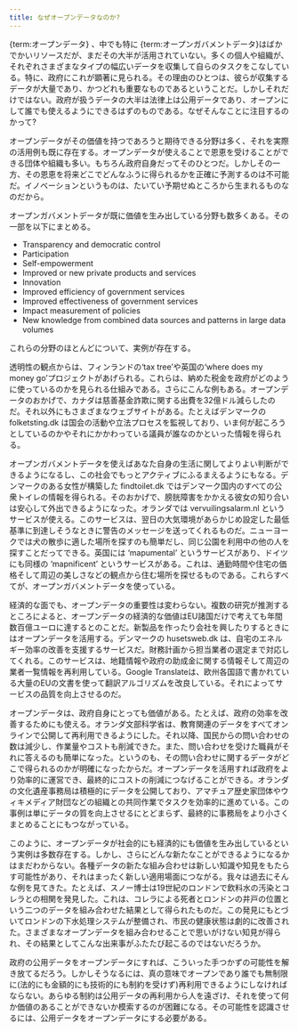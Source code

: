 ```yaml
---
title: なぜオープンデータなのか?
---
```


{term:オープンデータ} 、中でも特に {term:オープンガバメントデータ}はばかでかいリソースだが、まだその大半が活用されていない。多くの個人や組織が、それぞれさまざまなタイプの幅広いデータを収集して自らのタスクをこなしている。特に、政府にこれが顕著に見られる。その理由のひとつは、彼らが収集するデータが大量であり、かつどれも重要なものであるということだ。しかしそれだけではない。政府が扱うデータの大半は法律上は公用データであり、オープンにして誰でも使えるようにできるはずのものである。なぜそんなことに注目するのかって?

オープンデータがその価値を持つであろうと期待できる分野は多く、それを実際の活用例も既に存在する。オープンデータが使えることで恩恵を受けることができる団体や組織も多い。もちろん政府自身だってそのひとつだ。しかしその一方、その恩恵を将来どこでどんなふうに得られるかを正確に予測するのは不可能だ。イノベーションというものは、たいてい予期せぬところから生まれるものなのだから。

オープンガバメントデータが既に価値を生み出している分野も数多くある。その一部を以下にまとめる。

-   Transparency and democratic control
-   Participation
-   Self-empowerment
-   Improved or new private products and services
-   Innovation
-   Improved efficiency of government services
-   Improved effectiveness of government services
-   Impact measurement of policies
-   New knowledge from combined data sources and patterns in large data volumes

これらの分野のほとんどについて、実例が存在する。

透明性の観点からは、フィンランドの‘tax tree’や英国の‘where does my money go’プロジェクトがあげられる。これらは、納めた税金を政府がどのように使っているのかを見られる仕組みである。さらにこんな例もある。オープンデータのおかげで、カナダは慈善基金詐欺に関する出費を32億ドル減らしたのだ。それ以外にもさまざまなウェブサイトがある。たとえばデンマークのfolketsting.dk は国会の活動や立法プロセスを監視しており、いま何が起ころうとしているのかやそれにかかわっている議員が誰なのかといった情報を得られる。

オープンガバメントデータを使えばあなた自身の生活に関してよりよい判断ができるようになるし、この社会でもっとアクティブにふるまえるようにもなる。デンマークのある女性が構築した findtoilet.dk ではデンマーク国内のすべての公衆トイレの情報を得られる。そのおかげで、膀胱障害をかかえる彼女の知り合いは安心して外出できるようになった。オランダでは vervuilingsalarm.nl というサービスが使える。このサービスは、翌日の大気環境があらかじめ設定した最低基準に到達しそうなときに警告のメッセージを送ってくれるものだ。ニューヨークでは犬の散歩に適した場所を探すのも簡単だし、同じ公園を利用中の他の人を探すことだってできる。英国には ‘mapumental’ というサービスがあり、ドイツにも同様の ‘mapnificent’ というサービスがある。これは、通勤時間や住宅の価格そして周辺の美しさなどの観点から住む場所を探せるものである。これらすべてが、オープンガバメントデータを使っている。

経済的な面でも、オープンデータの重要性は変わらない。複数の研究が推測するところによると、オープンデータの経済的な価値はEU諸国だけで考えても年間数百億ユーロに達するとのことだ。新製品を作ったり会社を興したりするときにはオープンデータを活用する。デンマークの husetsweb.dk は、自宅のエネルギー効率の改善を支援するサービスだ。財務計画から担当業者の選定まで対応してくれる。このサービスは、地籍情報や政府の助成金に関する情報そして周辺の業者一覧情報を再利用している。Google Translateは、欧州各国語で書かれている大量のEUの文書を使って翻訳アルゴリズムを改良している。それによってサービスの品質を向上させるのだ。

オープンデータは、政府自身にとっても価値がある。たとえば、政府の効率を改善するためにも使える。オランダ文部科学省は、教育関連のデータをすべてオンラインで公開して再利用できるようにした。それ以降、国民からの問い合わせの数は減少し、作業量やコストも削減できた。また、問い合わせを受けた職員がそれに答えるのも簡単になった。というのも、その問い合わせに関するデータがどこで得られるのかが明確になったからだ。オープンデータを活用すれば政府をより効率的に運営でき、最終的にコストの削減につなげることができる。オランダの文化遺産事務局は積極的にデータを公開しており、アマチュア歴史家団体やウィキメディア財団などの組織との共同作業でタスクを効率的に進めている。この事例は単にデータの質を向上させるにとどまらず、最終的に事務局をより小さくまとめることにもつながっている。

このように、オープンデータが社会的にも経済的にも価値を生み出しているという実例は多数存在する。しかし、さらにどんな新たなことができるようになるかはまだわからない。各種データの新たな組み合わせは新しい知識や知見をもたらす可能性があり、それはまったく新しい適用場面につながる。我々は過去にそんな例を見てきた。たとえば、スノー博士は19世紀のロンドンで飲料水の汚染とコレラとの相関を発見した。これは、コレラによる死者とロンドンの井戸の位置という二つのデータを組み合わせた結果として得られたものだ。この発見にもとづいてロンドンの下水処理システムが整備され、市民の健康状態は劇的に改善された。さまざまなオープンデータを組み合わせることで思いがけない知見が得られ、その結果としてこんな出来事がふたたび起こるのではないだろうか。

政府の公用データをオープンデータにすれば、こういった手つかずの可能性を解き放てるだろう。しかしそうなるには、真の意味でオープンであり誰でも無制限に(法的にも金額的にも技術的にも制約を受けず)再利用できるようにしなければならない。あらゆる制約は公用データの再利用から人を遠ざけ、それを使って何か価値のあることができないか模索するのが困難になる。その可能性を認識させるには、公用データをオープンデータにする必要がある。